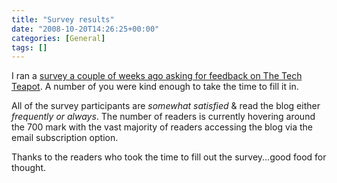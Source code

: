 ```yaml
---
title: "Survey results"
date: "2008-10-20T14:26:25+00:00"
categories: [General]
tags: []
---
```


I ran a <a href="http://techteapot.com/give-me-your-feedback/">survey a couple of weeks ago asking for feedback on The Tech Teapot</a>. A number of you were kind enough to take the time to fill it in.

All of the survey participants are <em>somewhat satisfied</em> &amp; read the blog either <em>frequently or always</em>. The number of readers is currently hovering around the 700 mark with the vast majority of readers accessing the blog via the email subscription option.

Thanks to the readers who took the time to fill out the survey...good food for thought.
